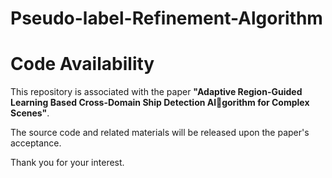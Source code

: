 # Pseudo-label-Refinement-Algorithm
# Code Availability

This repository is associated with the paper **"Adaptive Region-Guided Learning Based Cross-Domain Ship Detection Algorithm for Complex Scenes"**.

The source code and related materials will be released upon the paper's acceptance.

Thank you for your interest.
